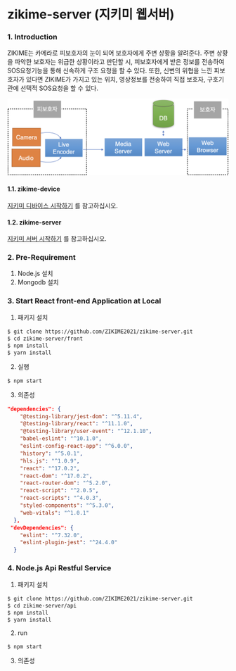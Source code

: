 # zikime-server (지키미 웹서버)

### 1. Introduction

ZIKIME는 카메라로 피보호자의 눈이 되어 보호자에게 주변 상황을 알려준다. 주변 상황을 파악한 보호자는 위급한 상황이라고 판단할 시, 피보호자에게 받은 정보를 전송하여 SOS요청기능을 통해 신속하게 구조 요청을 할 수 있다. 또한, 신변의 위협을 느낀 피보호자가 있다면 ZIKIME가 가지고 있는 위치, 영상정보를 전송하여 직접 보호자, 구호기관에 선택적 SOS요청을 할 수 있다. 

![img](./src/system_flow.png)

#### 1.1. zikime-device

[지키미 디바이스 시작하기](https://github.com/ZIKIME2021/zikime-device) 를 참고하십시오.

#### 1.2. zikime-server

[지키미 서버 시작하기](https://github.com/ZIKIME2021/zikime-server) 를 참고하십시오.



### 2. Pre-Requirement

1. Node.js 설치
2. Mongodb 설치

### 3. Start React front-end Application at Local

1. 패키지 설치

````shell
$ git clone https://github.com/ZIKIME2021/zikime-server.git
$ cd zikime-server/front
$ npm install
$ yarn install
````

2. 실행

```shell
$ npm start
```

3. 의존성

```json
"dependencies": {
    "@testing-library/jest-dom": "^5.11.4",
    "@testing-library/react": "^11.1.0",
    "@testing-library/user-event": "^12.1.10",
    "babel-eslint": "^10.1.0",
    "eslint-config-react-app": "^6.0.0",
    "history": "^5.0.1",
    "hls.js": "^1.0.9",
    "react": "^17.0.2",
    "react-dom": "^17.0.2",
    "react-router-dom": "^5.2.0",
    "react-script": "^2.0.5",
    "react-scripts": "^4.0.3",
    "styled-components": "^5.3.0",
    "web-vitals": "^1.0.1"
  },
 "devDependencies": {
    "eslint": "^7.32.0",
    "eslint-plugin-jest": "^24.4.0"
  }
```



### 4. Node.js Api Restful Service

1. 패키지 설치

```shell
$ git clone https://github.com/ZIKIME2021/zikime-server.git
$ cd zikime-server/api
$ npm install
$ yarn install
```

2. run

```shell
$ npm start
```

3. 의존성

